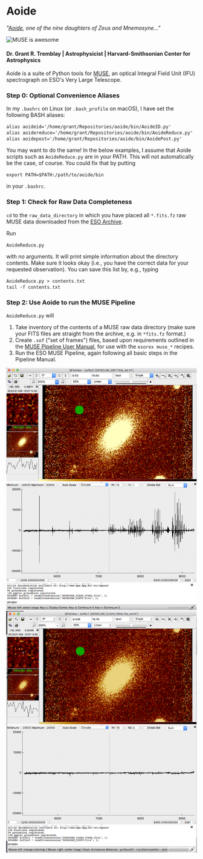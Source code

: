 # Aoide

*"[Aoide](https://en.wikipedia.org/wiki/Aoide),
one of the nine daughters of Zeus and Mnemosyne..."*

<img src="misc/A2597_movie.gif" alt="MUSE is awesome" style="width: 200px;"/>

#### Dr. Grant R. Tremblay | Astrophysicist | Harvard-Smithsonian Center for Astrophysics


Aoide is a suite of Python tools for [MUSE](https://www.eso.org/sci/facilities/develop/instruments/muse.html),
an optical Integral Field Unit (IFU) spectrograph on ESO's Very Large Telescope.


### Step 0: Optional Convenience Aliases

In my `.bashrc` on Linux (or `.bash_profile` on macOS), I have set the following BASH aliases:
```
alias aoideid='/home/grant/Repositories/aoide/bin/AoideID.py'
alias aoidereduce='/home/grant/Repositories/aoide/bin/AoideReduce.py'
alias aoidepost='/home/grant/Repositories/aoide/bin/AoidePost.py'
```

You may want to do the same! In the below examples, I assume that Aoide scripts
such as `AoideReduce.py` are in your PATH. This will not automatically be the case, of course.
You could fix that by putting
```
export PATH=$PATH:/path/to/aoide/bin
```
in your `.bashrc`.

### Step 1: Check for Raw Data Completeness

`cd` to the `raw_data_directory` in which you have placed all `*.fits.fz` raw MUSE data downloaded from the [ESO Archive](http://archive.eso.org).

Run
```
AoideReduce.py
```
with no arguments. It will print simple information about the directory contents. Make sure it looks okay (i.e., you have the correct data for your requested observation). You can save this list by, e.g., typing
```
AoideReduce.py > contents.txt
tail -f contents.txt
```


### Step 2: Use Aoide to run the MUSE Pipeline

`AoideReduce.py` will

1. Take inventory of the contents of a MUSE raw data directory (make sure your FITS files are straight from the archive, e.g. in `*fits.fz` format.)
2. Create `.sof` ("set of frames") files, based upon requirements outlined in the [MUSE Pipeline User Manual](https://www.eso.org/sci/software/pipelines/muse/muse-pipe-recipes.html), for use with the `esorex muse_*` recipes.
3. Run the ESO MUSE Pipeline, again following all basic steps in the Pipeline Manual.  



![before_pca](misc/before_pca.png)
![after_pca](misc/after_pca.png)
